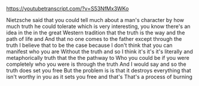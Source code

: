 https://youtubetranscript.com/?v=S53NfMx3WKo

 Nietzsche said that you could tell much about a man's character by how much truth he could tolerate which is very interesting, you know there's an idea in the in the great Western tradition that the truth is the way and the path of life and And that no one comes to the father except through the truth I believe that to be the case because I don't think that you can manifest who you are Without the truth and so I think it's it's it's literally and metaphorically truth that the the pathway to Who you could be if you were completely who you were is through the truth And I would say and so the truth does set you free But the problem is is that it destroys everything that isn't worthy in you as it sets you free and that's That's a process of burning